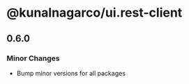 # @kunalnagarco/ui.rest-client

## 0.6.0

### Minor Changes

- Bump minor versions for all packages

